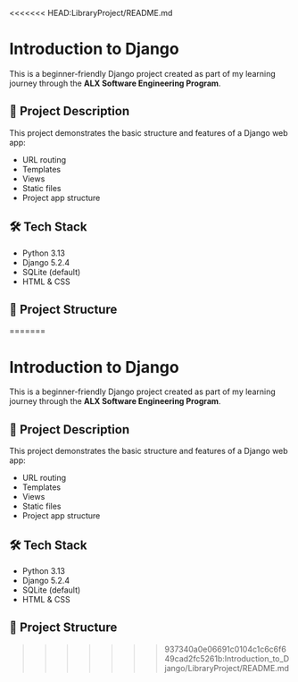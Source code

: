 <<<<<<< HEAD:LibraryProject/README.md
# Introduction to Django

This is a beginner-friendly Django project created as part of my learning journey through the **ALX Software Engineering Program**.

## 🚀 Project Description

This project demonstrates the basic structure and features of a Django web app:
- URL routing
- Templates
- Views
- Static files
- Project app structure

## 🛠 Tech Stack

- Python 3.13
- Django 5.2.4
- SQLite (default)
- HTML & CSS

## 📁 Project Structure

=======
# Introduction to Django

This is a beginner-friendly Django project created as part of my learning journey through the **ALX Software Engineering Program**.

## 🚀 Project Description

This project demonstrates the basic structure and features of a Django web app:
- URL routing
- Templates
- Views
- Static files
- Project app structure

## 🛠 Tech Stack

- Python 3.13
- Django 5.2.4
- SQLite (default)
- HTML & CSS

## 📁 Project Structure

>>>>>>> 937340a0e06691c0104c1c6c6f649cad2fc5261b:Introduction_to_Django/LibraryProject/README.md
